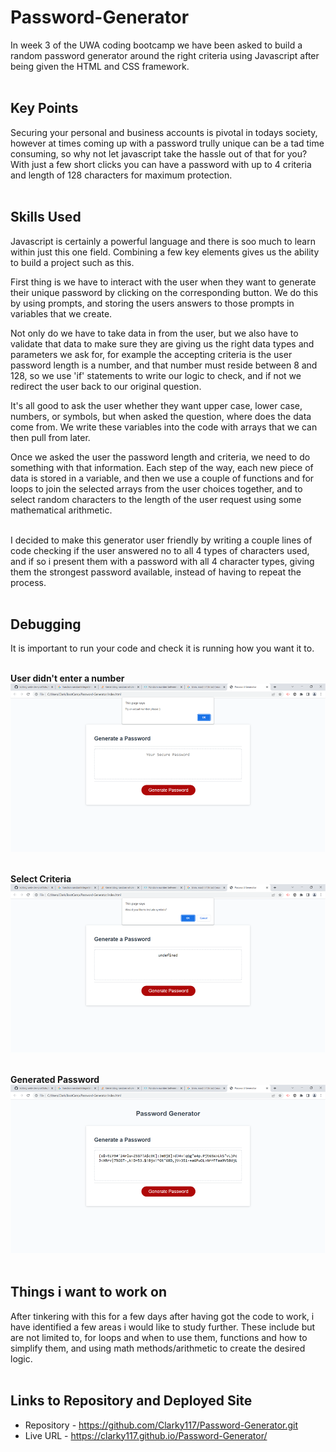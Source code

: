 # Password-Generator

In week 3 of the UWA coding bootcamp we have been asked to build a random password generator around the right criteria using Javascript after being given the HTML and CSS framework.<br><br>

## Key Points

Securing your personal and business accounts is pivotal in todays society, however at times coming up with a password trully unique can be a tad time consuming, so why not let javascript take the hassle out of that for you? With just a few short clicks you can have a password with up to 4 criteria and length of 128 characters for maximum protection.<br><br>

## Skills Used

Javascript is certainly a powerful language and there is soo much to learn within just this one field. Combining a few key elements gives us the ability to build a project such as this.<br>

First thing is we have to interact with the user when they want to generate their unique password by clicking on the corresponding button. We do this by using prompts, and storing the users answers to those prompts in variables that we create.<br>

Not only do we have to take data in from the user, but we also have to validate that data to make sure they are giving us the right data types and parameters we ask for, for example the accepting criteria is the user password length is a number, and that number must reside between 8 and 128, so we use 'if' statements to write our logic to check, and if not we redirect the user back to our original question.<br>

It's all good to ask the user whether they want upper case, lower case, numbers, or symbols, but when asked the question, where does the data come from. We write these variables into the code with arrays that we can then pull from later.<br>

Once we asked the user the password length and criteria, we need to do something with that information. Each step of the way, each new piece of data is stored in a variable, and then we use a couple of functions and for loops to join the selected arrays from the user choices together, and to select random characters to the length of the user request using some mathematical arithmetic.<br><br>

I decided to make this generator user friendly by writing a couple lines of code checking if the user answered no to all 4 types of characters used, and if so i present them with a password with all 4 character types, giving them the strongest password available, instead of having to repeat the process.<br><br>

## Debugging

It is important to run your code and check it is running how you want it to.<br><br>

**User didn't enter a number**
![Not-A-Number](/assets/images/pwg-one.png)<br><br>

**Select Criteria**
![Inspecting-Tablet](/assets/images/pwg-two.png)<br><br>

**Generated Password**
![Inspecting-Tablet](/assets/images/pwg-three.png)<br><br>

## Things i want to work on

After tinkering with this for a few days after having got the code to work, i have identified a few areas i would like to study further. These include but are not limited to, for loops and when to use them, functions and how to simplify them, and using math methods/arithmetic to create the desired logic.<br><br>

## Links to Repository and Deployed Site

- Repository - https://github.com/Clarky117/Password-Generator.git
- Live URL - https://clarky117.github.io/Password-Generator/